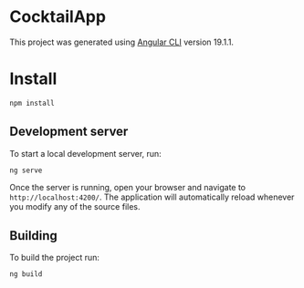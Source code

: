 # CocktailApp

This project was generated using [Angular CLI](https://github.com/angular/angular-cli) version 19.1.1.

# Install

```bash
npm install
```

## Development server

To start a local development server, run:

```bash
ng serve
```

Once the server is running, open your browser and navigate to `http://localhost:4200/`. The application will automatically reload whenever you modify any of the source files.

## Building

To build the project run:

```bash
ng build
```
